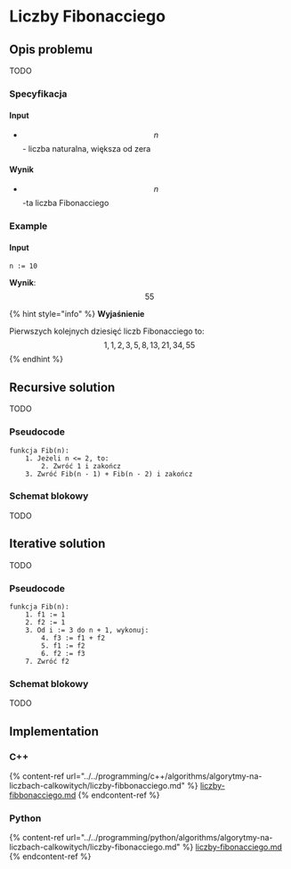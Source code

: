 # Liczby Fibonacciego

## Opis problemu

TODO

### Specyfikacja

#### Input

* $$n$$ - liczba naturalna, większa od zera

#### Wynik

* $$n$$-ta liczba Fibonacciego

### Example

#### Input

```
n := 10
```

**Wynik**: $$55$$ 

{% hint style="info" %}
**Wyjaśnienie**

Pierwszych kolejnych dziesięć liczb Fibonacciego to: $$1, 1, 2, 3, 5, 8, 13, 21, 34, 55$$ 
{% endhint %}

## Recursive solution

TODO

### Pseudocode

```
funkcja Fib(n):
    1. Jeżeli n <= 2, to:
        2. Zwróć 1 i zakończ
    3. Zwróć Fib(n - 1) + Fib(n - 2) i zakończ
```

### Schemat blokowy

TODO

## Iterative solution

TODO

### Pseudocode

```
funkcja Fib(n):
    1. f1 := 1
    2. f2 := 1
    3. Od i := 3 do n + 1, wykonuj:
        4. f3 := f1 + f2
        5. f1 := f2
        6. f2 := f3
    7. Zwróć f2
```

### Schemat blokowy

TODO

## Implementation

### C++

{% content-ref url="../../programming/c++/algorithms/algorytmy-na-liczbach-calkowitych/liczby-fibbonacciego.md" %}
[liczby-fibbonacciego.md](../../programming/c++/algorithms/algorytmy-na-liczbach-calkowitych/liczby-fibbonacciego.md)
{% endcontent-ref %}

### Python

{% content-ref url="../../programming/python/algorithms/algorytmy-na-liczbach-calkowitych/liczby-fibonacciego.md" %}
[liczby-fibonacciego.md](../../programming/python/algorithms/algorytmy-na-liczbach-calkowitych/liczby-fibonacciego.md)
{% endcontent-ref %}
